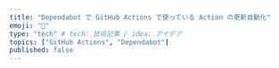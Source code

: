 ```yaml
---
title: "Dependabot で GitHub Actions で使っている Action の更新自動化"
emoji: "🕌"
type: "tech" # tech: 技術記事 / idea: アイデア
topics: ["GitHub Actions", "Dependabot"]
published: false
---
```

